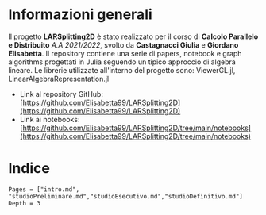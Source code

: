 # Informazioni generali

Il progetto **LARSplitting2D** è stato realizzato per il corso di **Calcolo Parallelo e Distribuito** *A.A 2021/2022*, svolto da **Castagnacci Giulia** e **Giordano Elisabetta**. Il repository contiene una serie di papers, notebook e graph algorithms progettati in Julia seguendo un tipico approccio di algebra lineare. Le librerie utilizzate all'interno del progetto sono: ViewerGL.jl, LinearAlgebraRepresentation.jl

* Link al repository GitHub: [https://github.com/Elisabetta99/LARSplitting2D](https://github.com/Elisabetta99/LARSplitting2D)
* Link ai notebooks: [https://github.com/Elisabetta99/LARSplitting2D/tree/main/notebooks](https://github.com/Elisabetta99/LARSplitting2D/tree/main/notebooks)

# Indice

```@contents
Pages = ["intro.md", "studioPreliminare.md","studioEsecutivo.md","studioDefinitivo.md"]
Depth = 3
```
